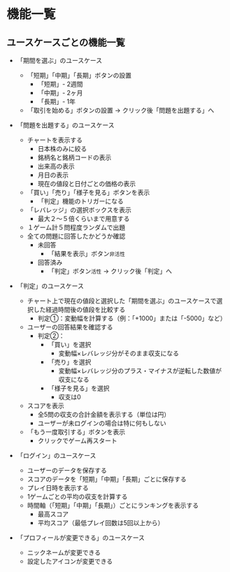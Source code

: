 # 機能一覧

## ユースケースごとの機能一覧

- 「期間を選ぶ」のユースケース
  - 「短期」「中期」「長期」ボタンの設置
    - 「短期」- 2週間
    - 「中期」- 2ヶ月
    - 「長期」- 1年
  - 「取引を始める」ボタンの設置 → クリック後「問題を出題する」へ

- 「問題を出題する」のユースケース
  - チャートを表示する
    - 日本株のみに絞る
    - 銘柄名と銘柄コードの表示
    - 出来高の表示
    - 月日の表示
    - 現在の値段と日付ごとの価格の表示
  - 「買い」「売り」「様子を見る」ボタンを表示
    - 「判定」機能のトリガーになる
  - 「レバレッジ」の選択ボックスを表示
    - 最大２〜５倍くらいまで用意する
  - １ゲーム計５問程度ランダムで出題
  - 全ての問題に回答したかどうか確認
    - 未回答
      - 「結果を表示」ボタン`非活性`
    - 回答済み
      - 「判定」ボタン`活性` → クリック後「判定」へ

- 「判定」のユースケース
  - チャート上で現在の値段と選択した「期間を選ぶ」のユースケースで選択した経過時間後の値段を比較する
    - 判定①：変動幅を計算する（例：「+1000」または「-5000」など）
  - ユーザーの回答結果を確認する
    - 判定②：
      - 「買い」を選択
        - 変動幅×レバレッジ分がそのまま収支になる
      - 「売り」を選択
        - 変動幅×レバレッジ分のプラス・マイナスが逆転した数値が収支になる
      - 「様子を見る」を選択
        - 収支は0
  - スコアを表示
    - 全5問の収支の合計金額を表示する（単位は円）
    - ユーザーが未ログインの場合は特に何もしない
  - 「もう一度取引する」ボタンを表示
    - クリックでゲーム再スタート

- 「ログイン」のユースケース
  - ユーザーのデータを保存する
  - スコアのデータを「短期」「中期」「長期」ごとに保存する
  - プレイ日時を表示する
  - 1ゲームごとの平均の収支を計算する
  - 時間軸（「短期」「中期」「長期」）ごとにランキングを表示する
    - 最高スコア
    - 平均スコア（最低プレイ回数は5回以上から）

- 「プロフィールが変更できる」のユースケース
  - ニックネームが変更できる
  - 設定したアイコンが変更できる
